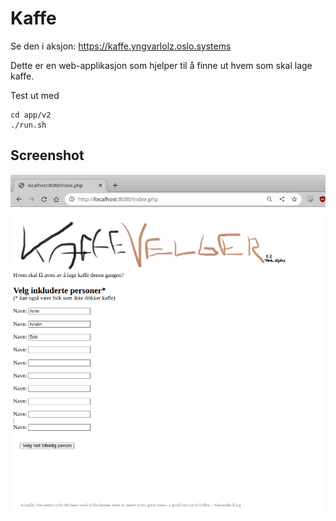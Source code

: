 # Kaffe

Se den i aksjon: https://kaffe.yngvarlolz.oslo.systems

Dette er en web-applikasjon som hjelper til å finne ut hvem som skal lage kaffe.

Test ut med
```shell
cd app/v2
./run.sh
```

## Screenshot

![screenshot.png](screenshot.png)
